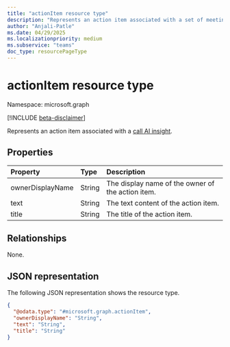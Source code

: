 ```yaml
---
title: "actionItem resource type"
description: "Represents an action item associated with a set of meeting AI Insights."
author: "Anjali-Patle"
ms.date: 04/29/2025
ms.localizationpriority: medium
ms.subservice: "teams"
doc_type: resourcePageType
---
```


# actionItem resource type

Namespace: microsoft.graph

[!INCLUDE [beta-disclaimer](../../includes/beta-disclaimer.md)]

Represents an action item associated with a [call AI insight](callaiinsight.md).

## Properties
|Property|Type|Description|
|:---|:---|:---|
|ownerDisplayName|String|The display name of the owner of the action item.|
|text|String|The text content of the action item.|
|title|String|The title of the action item.|

## Relationships
None.

## JSON representation
The following JSON representation shows the resource type.
<!-- {
  "blockType": "resource",
  "@odata.type": "microsoft.graph.actionItem"
}
-->
``` json
{
  "@odata.type": "#microsoft.graph.actionItem",
  "ownerDisplayName": "String",
  "text": "String",
  "title": "String"
}
```

